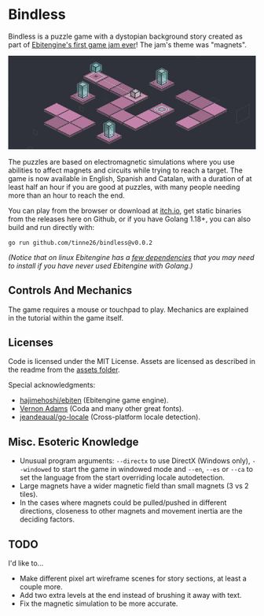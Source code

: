 # Bindless
Bindless is a puzzle game with a dystopian background story created as part of [Ebitengine's first game jam ever](https://itch.io/jam/ebiten-game-jam/results)! The jam's theme was "magnets".

![Bindless tutorial level](https://github.com/tinne26/bindless/blob/main/screenshots/01.png)

The puzzles are based on electromagnetic simulations where you use abilities to affect magnets and circuits while trying to reach a target. The game is now available in English, Spanish and Catalan, with a duration of at least half an hour if you are good at puzzles, with many people needing more than an hour to reach the end.

You can play from the browser or download at [itch.io](https://tinne26.itch.io/bindless), get static binaries from the releases here on Github, or if you have Golang 1.18+, you can also build and run directly with:
```
go run github.com/tinne26/bindless@v0.0.2
```
*(Notice that on linux Ebitengine has a [few dependencies](https://ebitengine.org/en/documents/install.html?os=linux#Installing_dependencies) that you may need to install if you have never used Ebitengine with Golang.)*

## Controls And Mechanics
The game requires a mouse or touchpad to play. Mechanics are explained in the tutorial within the game itself.

## Licenses
Code is licensed under the MIT License. Assets are licensed as described in the readme from the [assets folder](https://github.com/tinne26/bindless/tree/main/assets).

Special acknowledgments:
- [hajimehoshi/ebiten](https://github.com/hajimehoshi/ebiten) (Ebitengine game engine).
- [Vernon Adams](https://fonts.google.com/?query=Vernon+Adams) (Coda and many other great fonts).
- [jeandeaual/go-locale](https://github.com/jeandeaual/go-locale) (Cross-platform locale detection).

## Misc. Esoteric Knowledge
- Unusual program arguments: `--directx` to use DirectX (Windows only), `--windowed` to start the game in windowed mode and `--en`, `--es` or `--ca` to set the language from the start overriding locale autodetection.
- Large magnets have a wider magnetic field than small magnets (3 vs 2 tiles).
- In the cases where magnets could be pulled/pushed in different directions, closeness to other magnets and movement inertia are the deciding factors.

## TODO
I'd like to...
- Make different pixel art wireframe scenes for story sections, at least a couple more.
- Add two extra levels at the end instead of brushing it away with text.
- Fix the magnetic simulation to be more accurate.
